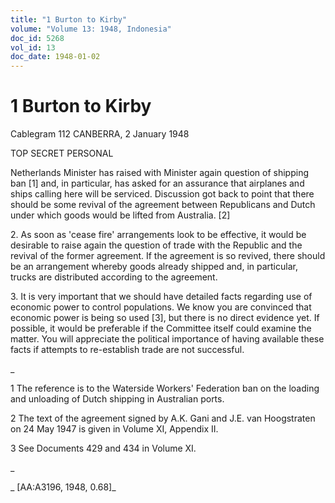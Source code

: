```yaml
---
title: "1 Burton to Kirby"
volume: "Volume 13: 1948, Indonesia"
doc_id: 5268
vol_id: 13
doc_date: 1948-01-02
---
```


# 1 Burton to Kirby

Cablegram 112 CANBERRA, 2 January 1948

TOP SECRET PERSONAL

Netherlands Minister has raised with Minister again question of shipping ban [1] and, in particular, has asked for an assurance that airplanes and ships calling here will be serviced. Discussion got back to point that there should be some revival of the agreement between Republicans and Dutch under which goods would be lifted from Australia. [2]

2\. As soon as 'cease fire' arrangements look to be effective, it would be desirable to raise again the question of trade with the Republic and the revival of the former agreement. If the agreement is so revived, there should be an arrangement whereby goods already shipped and, in particular, trucks are distributed according to the agreement.

3\. It is very important that we should have detailed facts regarding use of economic power to control populations. We know you are convinced that economic power is being so used [3], but there is no direct evidence yet. If possible, it would be preferable if the Committee itself could examine the matter. You will appreciate the political importance of having available these facts if attempts to re-establish trade are not successful.

_

1 The reference is to the Waterside Workers' Federation ban on the loading and unloading of Dutch shipping in Australian ports.

2 The text of the agreement signed by A.K. Gani and J.E. van Hoogstraten on 24 May 1947 is given in Volume XI, Appendix II.

3 See Documents 429 and 434 in Volume XI.

_

_ [AA:A3196, 1948, 0.68]_
